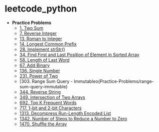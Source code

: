 # leetcode_python

- **Practice Problems**
  * [1. Two Sum](Practice-Problems/two-sum)
  * [7. Reverse Integer](Practice-Problems/reverse-integer)
  * [13. Roman to Integer](Practice-Problems/roman-to-integer)
  * [14. Longest Common Prefix](Practice-Problems/longest-common-prefix)
  * [28. Implement strStr()](Practice-Problems/implement-strstr)
  * [34. Find First and Last Position of Element in Sorted Array](Practice-Problems/find-first-and-last-position-of-element-in-sorted-array)
  * [58. Length of Last Word](Practice-Problems/lenght-of-last-word)
  * [67. Add Binary](Practice-Problems/add-binary)
  * [136. Single Number](Practice-Problems/single-number)
  * [231. Power of Two](Practice-Problems/power-of-two)  
  * [303. Range Sum Query - Immutableo(Practice-Problems/range-sum-query-immutable)  
  * [344. Reverse String](Practice-Problems/reverse-string)
  * [349. Intersection of Two Arrays](Practice-Problems/intersection-of-two-arrays)
  * [692. Top K Frequent Words](Practice-Problems/top-k-frequent-words)
  * [717. 1-bit and 2-bit Characters](Practice-Problems/1-bit-and-2-bit-characters)
  * [1313. Decompress Run-Length Encoded List](Practice-Problems/decompress-run-length-encoded-list)
  * [1342. Number of Steps to Reduce a Number to Zero](Practice-Problems/number-of-steps-to-reduce-a-number-to-zero)
  * [1470. Shuffle the Array](Practice-Problems/shuffle-the-array)
